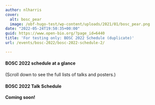 ```yaml
---
author: nlharris
cover:
  alt: bosc_pear
  image: /obf-hugo-test/wp-content/uploads/2021/01/bosc_pear.png
date: "2022-05-24T19:50:35+00:00"
guid: https://www.open-bio.org/?page_id=6440
title: 'For testing only: BOSC 2022 Schedule (duplicate)'
url: /events/bosc-2022/bosc-2022-schedule-2/

---
```

#### BOSC 2022 schedule at a glance

(Scroll down to see the full lists of talks and posters.)

#### BOSC 2022 Talk Schedule

 **Coming soon!**
